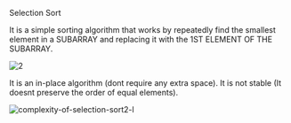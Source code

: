 Selection Sort

It is a simple sorting algorithm that works by repeatedly find the smallest element in a SUBARRAY and replacing
it with the 1ST ELEMENT OF THE SUBARRAY.


![2](https://github.com/Jithin-b-p/Data-Structure-and-Algorithm-in-JS/assets/116056433/df959f2c-280e-4101-b2a1-799c066379f9)


It is an in-place algorithm (dont require any extra space).
It is not stable (It doesnt preserve the order of equal elements).


![complexity-of-selection-sort2-l](https://github.com/Jithin-b-p/Data-Structure-and-Algorithm-in-JS/assets/116056433/f436ed6d-3b96-4e88-bc05-3be44e49d9bb)
